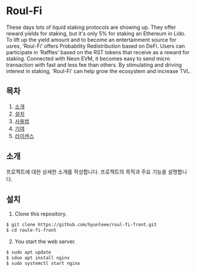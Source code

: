 # Roul-Fi

These days lots of liquid staking protocols are showing up. They offer reward yields for staking, but it's only 5% for staking an Ethereum in Lido. To lift up the yield amount and to become an entertainment source for usres, ‘Roul-Fi’ offers Probability Redistribution based on DeFi. Users can participate in ‘Raffles’ based on the RST tokens that receive as a reward for staking. Connected with Neon EVM, it becomes easy to send micro transaction with fast and less fee than others. By stimulating and driving interest in staking, ‘Roul-Fi’ can help grow the ecosystem and increase TVL.

## 목차

1. [소개](#소개)
2. [설치](#설치)
3. [사용법](#사용법)
4. [기여](#기여)
5. [라이센스](#라이센스)

## 소개

프로젝트에 대한 상세한 소개를 작성합니다. 프로젝트의 목적과 주요 기능을 설명합니다.

## 설치

1. Clone this repository.

```bash
$ git clone https://github.com/hyunleee/roul-fi-front.git
$ cd roule-fi-front
```

2. You start the web server.
```bash
$ sudo apt update
$ sduo apt install nginx
$ sudo systemctl start nginx
```
